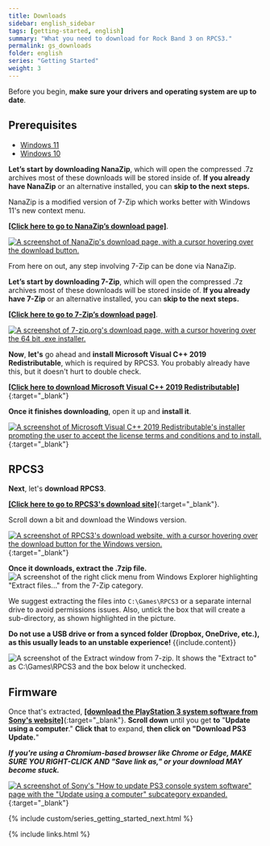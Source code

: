 ```yaml
---
title: Downloads
sidebar: english_sidebar
tags: [getting-started, english]
summary: "What you need to download for Rock Band 3 on RPCS3."
permalink: gs_downloads
folder: english
series: "Getting Started"
weight: 3
---
```


Before you begin, **make sure your drivers and operating system are up to date**.

## Prerequisites


<ul id="configTabs" class="nav nav-tabs">
    <li class="active"><a href="#win11" data-toggle="tab">Windows 11</a></li>
    <li><a href="#win10" data-toggle="tab">Windows 10</a></li>
</ul>
<div class="tab-content">
<div role="tabpanel" class="tab-pane active" id="win11">
<p><strong>Let’s start by downloading NanaZip</strong>, which will open the compressed .7z archives most of these downloads will be stored inside of. <strong>If you already have NanaZip</strong> or an alternative installed, you can <strong>skip to the next steps.</strong></p>
<p>NanaZip is a modified version of 7-Zip which works better with Windows 11's new context menu.</p>
<p><a href="https://www.microsoft.com/store/apps/9N8G7TSCL18R" target="_blank"><strong>[Click here to go to NanaZip’s download page]</strong></a>.</p>
<p><a href="https://www.microsoft.com/store/apps/9N8G7TSCL18R" target="_blank" title="NanaZip"><img src="https://carlmylo.github.io/rb3-pc/images/install/nanazip.png" alt="A screenshot of NanaZip's download page, with a cursor hovering over the download button."></a></p>
<p>From here on out, any step involving 7-Zip can be done via NanaZip.</p>
</div>
<div role="tabpanel" class="tab-pane" id="win10">
<p><strong>Let’s start by downloading 7-Zip</strong>, which will open the compressed .7z archives most of these downloads will be stored inside of. <strong>If you already have 7-Zip</strong> or an alternative installed, you can <strong>skip to the next steps.</strong></p>
<p><a href="https://www.7-zip.org/download.html" target="_blank"><strong>[Click here to go to 7-Zip’s download page]</strong></a>.</p>
<p><a href="https://www.7-zip.org/download.html" target="_blank" title="7-zip.org/download"><img src="https://carlmylo.github.io/rb3-pc/images/install/7zip.png" alt="A screenshot of 7-zip.org's download page, with a cursor hovering over the 64 bit .exe installer."></a></p>
</div>
</div>

**Now**, **let's** go ahead and **install Microsoft Visual C++ 2019 Redistributable**, which is required by RPCS3. You probably already have this, but it doesn't hurt to double check.

[**[Click here to download Microsoft Visual C++ 2019 Redistributable]**](https://aka.ms/vs/17/release/vc_redist.x64.exe){:target="_blank"}

**Once it finishes downloading**, open it up and **install it**.  

[![A screenshot of Microsoft Visual C++ 2019 Redistributable's installer prompting the user to accept the license terms and conditions and to install.](https://carlmylo.github.io/rb3-pc/images/install/mvcpp.png)](https://aka.ms/vs/17/release/vc_redist.x64.exe "Microsoft Visual C++ 2015-22 Redistributable (x64) 14.3833130"){:target="_blank"}

## RPCS3

**Next**, let's **download RPCS3**.

[**[Click here to go to RPCS3's download site]**](https://rpcs3.net/download){:target="_blank"}.

Scroll down a bit and download the Windows version.

[![A screenshot of RPCS3's download website, with a cursor hovering over the download button for the Windows version.](https://carlmylo.github.io/rb3-pc/images/install/rpcs3dl.png)](https://rpcs3.net/download "RPCS3 - Download"){:target="_blank"}

**Once it downloads, extract the .7zip file.**  
![A screenshot of the right click menu from Windows Explorer highlighting "Extract files..." from the 7-Zip category.](https://carlmylo.github.io/rb3-pc/images/install/extractrpcs3.png "Extract Files")

We suggest extracting the files into `C:\Games\RPCS3` or a separate internal drive to avoid permissions issues. Also, untick the box that will create a sub-directory, as shown highlighted in the picture. 

<div markdown="span" class="alert alert-danger" role="alert"><i class="fa fa-exclamation-circle"></i> <b>Do not use a USB drive or from a synced folder (Dropbox, OneDrive, etc.), as this usually leads to an unstable experience! </b> {{include.content}}</div>  

![A screenshot of the Extract window from 7-zip. It shows the "Extract to" as C:\Games\RPCS3 and the box below it unchecked.](https://carlmylo.github.io/rb3-pc/images/install/extractdir.png "Extract")

## Firmware

Once that's extracted, [**[download the PlayStation 3 system software from Sony's website]**](https://www.playstation.com/en-us/support/hardware/ps3/system-software/){:target="_blank"}. **Scroll down** until you get **to** "**Update using a computer**." **Click that** to expand, **then click on "Download PS3 Update.**"  
  
_**If you're using a Chromium-based browser like Chrome or Edge, MAKE SURE YOU RIGHT-CLICK AND "Save link as," or your download MAY become stuck.**_

[![A screenshot of Sony's "How to update PS3 console system software" page with the "Update using a computer" subcategory expanded.](https://carlmylo.github.io/rb3-pc/images/install/fwpage.png)](https://www.playstation.com/en-us/support/hardware/ps3/system-software/ "How to update PS3 console system software"){:target="_blank"}

{% include custom/series_getting_started_next.html %}

{% include links.html %}